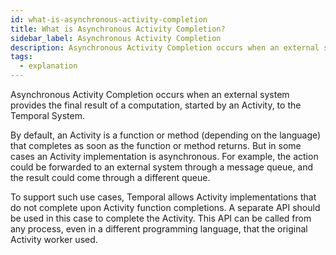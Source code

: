 ```yaml
---
id: what-is-asynchronous-activity-completion
title: What is Asynchronous Activity Completion?
sidebar_label: Asynchronous Activity Completion
description: Asynchronous Activity Completion occurs when an external system provides the final result of a computation, started by an Activity, to the Temporal System.
tags:
  - explanation
---
```


Asynchronous Activity Completion occurs when an external system provides the final result of a computation, started by an Activity, to the Temporal System.

By default, an Activity is a function or method (depending on the language) that completes as soon as the function or method returns.
But in some cases an Activity implementation is asynchronous.
For example, the action could be forwarded to an external system through a message queue, and the result could come through a different queue.

To support such use cases, Temporal allows Activity implementations that do not complete upon Activity function completions.
A separate API should be used in this case to complete the Activity.
This API can be called from any process, even in a different programming language, that the original Activity worker used.
